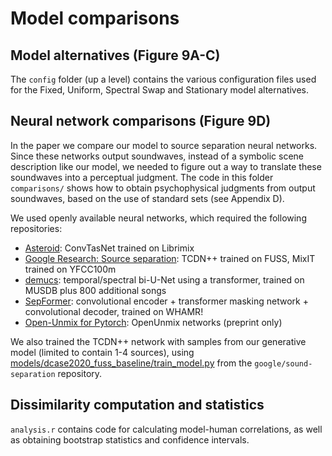 # Model comparisons

## Model alternatives (Figure 9A-C)

The `config` folder (up a level) contains the various configuration files used for the Fixed, Uniform, Spectral Swap and Stationary model alternatives.

## Neural network comparisons (Figure 9D)

In the paper we compare our model to source separation neural networks. Since these networks output soundwaves, instead of a symbolic scene description like our model, we needed to figure out a way to translate these soundwaves into a perceptual judgment. The code in this folder `comparisons/` shows how to obtain psychophysical judgments from output soundwaves, based on the use of standard sets (see Appendix D).

We used openly available neural networks, which required the following repositories:
- [Asteroid](https://github.com/asteroid-team/asteroid): ConvTasNet trained on Librimix
- [Google Research: Source separation](https://github.com/google-research/sound-separation): TCDN++ trained on FUSS, MixIT trained on YFCC100m
- [demucs](https://github.com/facebookresearch/demucs): temporal/spectral bi-U-Net using a transformer, trained on MUSDB plus 800 additional songs
- [SepFormer](https://huggingface.co/speechbrain/sepformer-whamr16k): convolutional encoder + transformer masking network + convolutional decoder, trained on WHAMR!
- [Open-Unmix for Pytorch](https://github.com/sigsep/open-unmix-pytorch): OpenUnmix networks (preprint only)

We also trained the TCDN++ network with samples from our generative model (limited to contain 1-4 sources), using [models/dcase2020_fuss_baseline/train_model.py](https://github.com/google-research/sound-separation/blob/master/models/dcase2020_fuss_baseline/train_model.py) from the `google/sound-separation` repository.

## Dissimilarity computation and statistics

`analysis.r` contains code for calculating model-human correlations, as well as obtaining bootstrap statistics and confidence intervals.